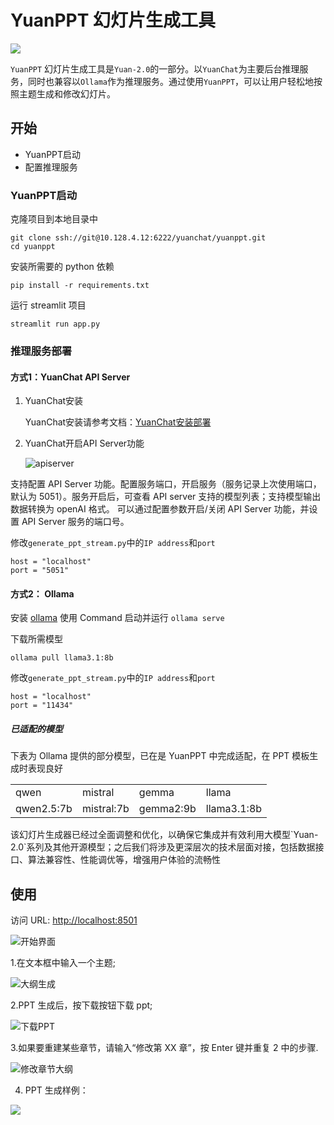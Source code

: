 # YuanPPT 幻灯片生成工具

![](images/pptv1/begin.png)

`YuanPPT` 幻灯片生成工具是`Yuan-2.0`的一部分。以`YuanChat`为主要后台推理服务，同时也兼容以`Ollama`作为推理服务。通过使用`YuanPPT`，可以让用户轻松地按照主题生成和修改幻灯片。

## 开始

* YuanPPT启动
* 配置推理服务

### YuanPPT启动

克隆项目到本地目录中

```
git clone ssh://git@10.128.4.12:6222/yuanchat/yuanppt.git
cd yuanppt
```

安装所需要的 python 依赖

```
pip install -r requirements.txt
```

运行 streamlit 项目

```
streamlit run app.py
```

### 推理服务部署

#### 方式1：YuanChat API Server

1. YuanChat安装

     YuanChat安装请参考文档：[YuanChat安装部署](https://github.com/IEIT-Yuan/YuanChat/blob/main/docs/YuanChat%E9%80%9A%E7%94%A8%E7%89%88%E6%9C%ACV0.5.md)

2. YuanChat开启API Server功能

     ![apiserver](images/pptv1/yuanchat_enable_apiserver.png)

支持配置 API Server 功能。配置服务端口，开启服务（服务记录上次使用端口，默认为 5051）。服务开启后，可查看 API server 支持的模型列表；支持模型输出数据转换为 openAI 格式。 可以通过配置参数开启/关闭 API Server 功能，并设置 API Server 服务的端口号。

修改`generate_ppt_stream.py`中的`IP address`和`port`

```
host = "localhost"
port = "5051"
```

#### 方式2： Ollama

安装 [ollama](https://ollama.ai/download)
使用 Command 启动并运行 `ollama serve`

下载所需模型

```
ollama pull llama3.1:8b
```

修改`generate_ppt_stream.py`中的`IP address`和`port`

```
host = "localhost"
port = "11434"
```


##### 已适配的模型

下表为 Ollama 提供的部分模型，已在是 YuanPPT 中完成适配，在 PPT 模板生成时表现良好

<table>
    <tr>
        <td>qwen</td> 
        <td>mistral</td> 
        <td>gemma</td> 
        <td>llama</td> 
   </tr>
   <tr>
        <td>qwen2.5:7b</td> 
        <td>mistral:7b</td> 
        <td>gemma2:9b</td> 
        <td>llama3.1:8b</td> 
   </tr>
</table>
该幻灯片生成器已经过全面调整和优化，以确保它集成并有效利用大模型`Yuan-2.0`系列及其他开源模型；之后我们将涉及更深层次的技术层面对接，包括数据接口、算法兼容性、性能调优等，增强用户体验的流畅性



## 使用

访问 URL: [http://localhost:8501](http://localhost:8501)

![开始界面](images/pptv1/begin.png)

1.在文本框中输入一个主题;

![大纲生成](images/pptv1/prompt_display.png)

2.PPT 生成后，按下载按钮下载 ppt;

![下载PPT](images/pptv1/PPTdownload.png)

3.如果要重建某些章节，请输入“修改第 XX 章”，按 Enter 键并重复 2 中的步骤.

![修改章节大纲](images/pptv1/rewrite_prompt.png)

4. PPT 生成样例：

![](images/pptv1/pptoutputdemo.png)
